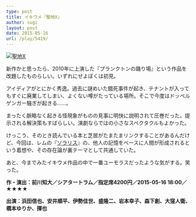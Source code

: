 ```yaml
---
type: post
title: イキウメ『聖地X』
author: sugi
layout: post
date: 2015-05-16
url: /play/5419/
---
```

<a href="http://i2.wp.com/asharpminor.com/wp-content/uploads/2015/05/b5.jpg" onclick="_gaq.push(['_trackEvent', 'outbound-article', 'http://asharpminor.com/wp-content/uploads/2015/05/b5.jpg', '']);" ><img src="http://i2.wp.com/asharpminor.com/wp-content/uploads/2015/05/b5.jpg?resize=212%2C300" alt="聖地X" class="alignleft size-medium wp-image-5420" data-recalc-dims="1" /></a>

新作かと思ったら、2010年に上演した『プランクトンの踊り場』という作品を改題したものらしい。いずれにせよぼくは初見。

アイディアがとにかく秀逸。過去に謎めいた餓死事件が起き、テナントが入ってもすぐに廃業してしまい、よくない噂がたっている場所。そこで今度はドッペルゲンガー騒ぎが起きる……。

まったく脈略なく起きる怪現象がものの見事に明快に説明されて圧巻だった。提示される解決策もすばらしい。演劇ならではの小さなスペクタクルもよかった。

けっこう、そのとき読んでいる本と芝居がたまたまリンクすることがあるんだけど、今回は、レムの『<a href="http://asharpminor.com/book/5416/" onclick="_gaq.push(['_trackEvent', 'outbound-article', 'http://asharpminor.com/book/5416/', 'ソラリス']);" target="_blank">ソラリス</a>』の、他人の記憶をベースに人間が形成されるという着想や、その存在論が裏テーマとして共通していた。

あと、今までみたイキウメ作品の中で一番ユーモラスだったような気がする。笑った。

**作・演出：前川知大／シアタートラム／指定席4200円／2015-05-16 18:00／★★★★**

**出演：浜田信也、安井順平、伊勢佳世、盛隆二、岩本幸子、森下創、大窪人衛、橋本ゆりか、揮也**

